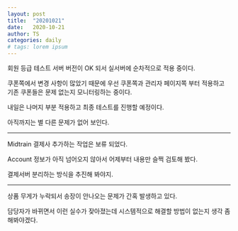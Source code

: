 ```yaml
---
layout: post
title:  "20201021"
date:   2020-10-21
author: TS
categories: daily
# tags: lorem ipsum
---
```


회원 등급 테스트 서버 버전이 OK 되서 실서버에 순차적으로 적용 중이다.

쿠폰쪽에서 변경 사항이 많았기 때문에 우선 쿠폰쪽과 관리자 페이지쪽 부터 적용하고 기존 쿠폰들은 문제 없는지 모니터링하는 중이다.

내일은 나머지 부분 적용하고 최종 테스트를 진행할 예정이다.

아직까지는 별 다른 문제가 없어 보인다.

---

Midtrain 결제사 추가하는 작업은 보류 되었다.

Account 정보가 아직 넘어오지 않아서 어제부터 내용만 슬쩍 검토해 봤다.

결제서버 분리하는 방식을 추진해 봐야지.

---

상품 무게가 누락되서 송장이 안나오는 문제가 간혹 발생하고 있다.

담당자가 바뀌면서 이런 실수가 잦아졌는데 시스템적으로 해결할 방법이 없는지 생각 좀 해봐야겠다.
